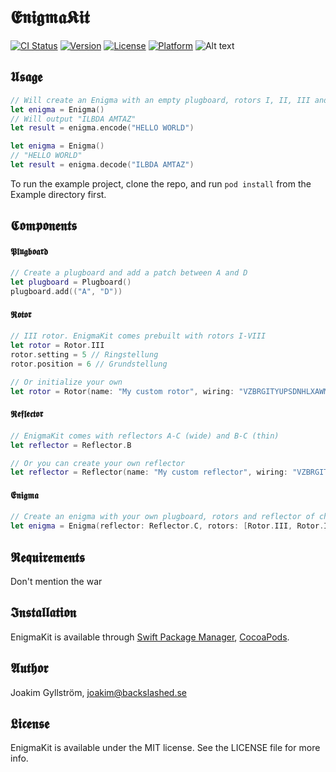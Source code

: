 # 𝕰𝖓𝖎𝖌𝖒𝖆𝕶𝖎𝖙

[![CI Status](http://img.shields.io/travis/mikaoj/EnigmaKit.svg?style=flat)](https://travis-ci.org/mikaoj/EnigmaKit)
[![Version](https://img.shields.io/cocoapods/v/EnigmaKit.svg?style=flat)](http://cocoapods.org/pods/EnigmaKit)
[![License](https://img.shields.io/cocoapods/l/EnigmaKit.svg?style=flat)](http://cocoapods.org/pods/EnigmaKit)
[![Platform](https://img.shields.io/cocoapods/p/EnigmaKit.svg?style=flat)](http://cocoapods.org/pods/EnigmaKit)
![Alt text](enigma.gif "Enigma")

## 𝖀𝖘𝖆𝖌𝖊
```swift
// Will create an Enigma with an empty plugboard, rotors I, II, III and reflector B (wide).
let enigma = Enigma()
// Will output "ILBDA AMTAZ"
let result = enigma.encode("HELLO WORLD")
```

```swift
let enigma = Enigma()
// "HELLO WORLD"
let result = enigma.decode("ILBDA AMTAZ")
```

To run the example project, clone the repo, and run `pod install` from the Example directory first.

## 𝕮𝖔𝖒𝖕𝖔𝖓𝖊𝖓𝖙𝖘
#### 𝕻𝖑𝖚𝖌𝖇𝖔𝖆𝖗𝖉
```swift
// Create a plugboard and add a patch between A and D
let plugboard = Plugboard()
plugboard.add(("A", "D"))
```
#### 𝕽𝖔𝖙𝖔𝖗
```swift
// III rotor. EnigmaKit comes prebuilt with rotors I-VIII
let rotor = Rotor.III
rotor.setting = 5 // Ringstellung
rotor.position = 6 // Grundstellung

// Or initialize your own
let rotor = Rotor(name: "My custom rotor", wiring: "VZBRGITYUPSDNHLXAWMJQOFECK", notch: "QV")
```
#### 𝕽𝖊𝖋𝖑𝖊𝖈𝖙𝖔𝖗
```swift
// EnigmaKit comes with reflectors A-C (wide) and B-C (thin)
let reflector = Reflector.B

// Or you can create your own reflector
let reflector = Reflector(name: "My custom reflector", wiring: "VZBRGITYUPSDNHLXAWMJQOFECK")
```
#### 𝕰𝖓𝖎𝖌𝖒𝖆
```swift
// Create an enigma with your own plugboard, rotors and reflector of choice
let enigma = Enigma(reflector: Reflector.C, rotors: [Rotor.III, Rotor.IV, Rotor.II], plugboard: Plugboard())
```

## 𝕽𝖊𝖖𝖚𝖎𝖗𝖊𝖒𝖊𝖓𝖙𝖘
Don't mention the war

## 𝕴𝖓𝖘𝖙𝖆𝖑𝖑𝖆𝖙𝖎𝖔𝖓

EnigmaKit is available through [Swift Package Manager](https://swift.org/package-manager/), [CocoaPods](http://cocoapods.org).

## 𝕬𝖚𝖙𝖍𝖔𝖗

Joakim Gyllström, joakim@backslashed.se

## 𝕷𝖎𝖈𝖊𝖓𝖘𝖊

EnigmaKit is available under the MIT license. See the LICENSE file for more info.

